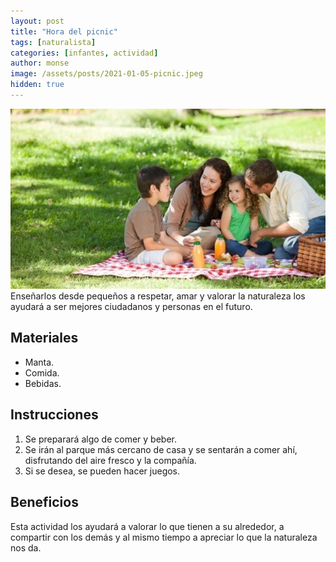 ```yaml
---
layout: post
title: "Hora del picnic"
tags: [naturalista]
categories: [infantes, actividad]
author: monse
image: /assets/posts/2021-01-05-picnic.jpeg
hidden: true
---
```

![Actividad de picnic](/assets/posts/2021-01-05-picnic.jpeg)<br/> 
Enseñarlos desde pequeños a respetar, amar y valorar la naturaleza los ayudará a ser mejores ciudadanos y personas en el futuro. 
 
## Materiales 
- Manta.
- Comida.
- Bebidas.

## Instrucciones 
1. Se preparará algo de comer y beber. 
2. Se irán al parque más cercano de casa y se sentarán a comer ahí, disfrutando del aire fresco y la compañía. 
3. Si se desea, se pueden hacer juegos. 

## Beneficios 
Esta actividad los ayudará a valorar lo que tienen a su alrededor, a compartir con los demás y al mismo tiempo a apreciar lo que la naturaleza nos da. 